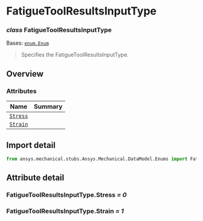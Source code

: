 <a id="fatiguetoolresultsinputtype"></a>

# FatigueToolResultsInputType

<a id="FatigueToolResultsInputType"></a>

### *class* FatigueToolResultsInputType

Bases: [`enum.Enum`](https://docs.python.org/3/library/enum.html#enum.Enum)

> Specifies the FatigueToolResultsInputType.

> <!-- !! processed by numpydoc !! -->

<a id="overview"></a>

## Overview

### Attributes

| Name | Summary |
|---------------------------------------------------|----|
| [`Stress`](#FatigueToolResultsInputType.Stress)   |    |
| [`Strain`](#FatigueToolResultsInputType.Strain)   |    |

<a id="import-detail"></a>

## Import detail

```python
from ansys.mechanical.stubs.Ansys.Mechanical.DataModel.Enums import FatigueToolResultsInputType
```

<a id="attribute-detail"></a>

## Attribute detail

<a id="FatigueToolResultsInputType.Stress"></a>

### FatigueToolResultsInputType.Stress *= 0*

<a id="FatigueToolResultsInputType.Strain"></a>

### FatigueToolResultsInputType.Strain *= 1*
